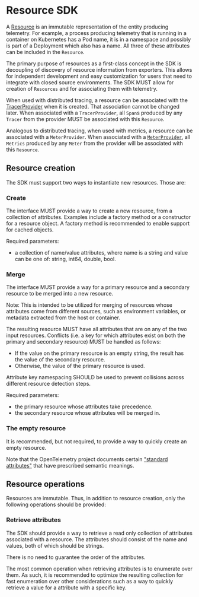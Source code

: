 # Resource SDK

A [Resource](../overview.md#resources) is an immutable representation of the entity producing telemetry.
For example, a process producing telemetry that is running in a container on Kubernetes has a Pod name, it is in a namespace and possibly is part of a Deployment which also has a name.
All three of these attributes can be included in the `Resource`.

The primary purpose of resources as a first-class concept in the SDK is decoupling of discovery of resource information from exporters.
This allows for independent development and easy customization for users that need to integrate with closed source environments.
The SDK MUST allow for creation of `Resources` and for associating them with telemetry.

When used with distributed tracing, a resource can be associated with the [TracerProvider](../trace/sdk.md#tracer-sdk) when it is created.
That association cannot be changed later.
When associated with a `TracerProvider`, all `Span`s produced by any `Tracer` from the provider MUST be associated with this `Resource`.

Analogous to distributed tracing, when used with metrics, a resource can be associated with a `MeterProvider`.
When associated with a [`MeterProvider`](../metrics/api-user.md#obtaining-a-meter), all `Metrics` produced by any `Meter` from the provider will be associated with this `Resource`.

## Resource creation

The SDK must support two ways to instantiate new resources.
Those are:

### Create

The interface MUST provide a way to create a new resource, from a collection of attributes.
Examples include a factory method or a constructor for a resource object.
A factory method is recommended to enable support for cached objects.

Required parameters:

- a collection of name/value attributes, where name is a string and value can be one of: string, int64, double, bool.

### Merge

The interface MUST provide a way for a primary resource and a secondary resource to be merged into a new resource.

Note: This is intended to be utilized for merging of resources whose attributes come from different sources, such as environment variables, or metadata extracted from the host or container.

The resulting resource MUST have all attributes that are on any of the two input resources.
Conflicts (i.e. a key for which attributes exist on both the primary and secondary resource) MUST be handled as follows:

* If the value on the primary resource is an empty string, the result has the value of the secondary resource.
* Otherwise, the value of the primary resource is used.

Attribute key namespacing SHOULD be used to prevent collisions across different resource detection steps.

Required parameters:

- the primary resource whose attributes take precedence.
- the secondary resource whose attributes will be merged in.

### The empty resource

It is recommended, but not required, to provide a way to quickly create an empty resource.

Note that the OpenTelemetry project documents certain ["standard attributes"](semantic_conventions/README.md) that have prescribed semantic meanings.

## Resource operations

Resources are immutable.
Thus, in addition to resource creation, only the following operations should be provided:

### Retrieve attributes

The SDK should provide a way to retrieve a read only collection of attributes associated with a resource.
The attributes should consist of the name and values, both of which should be strings.

There is no need to guarantee the order of the attributes.

The most common operation when retrieving attributes is to enumerate over them.
As such, it is recommended to optimize the resulting collection for fast enumeration over other considerations such as a way to quickly retrieve a value for a attribute with a specific key.
